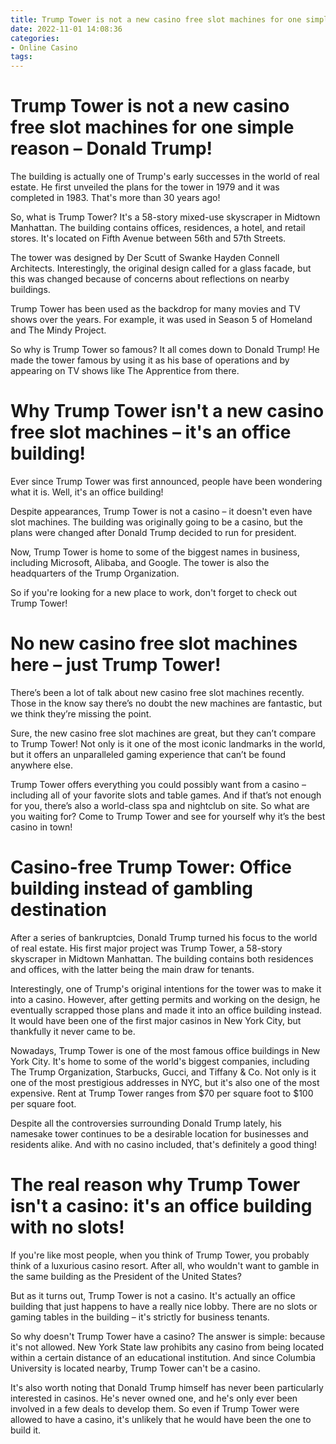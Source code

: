 ```yaml
---
title: Trump Tower is not a new casino free slot machines for one simple reason – Donald Trump!
date: 2022-11-01 14:08:36
categories:
- Online Casino
tags:
---
```



#  Trump Tower is not a new casino free slot machines for one simple reason – Donald Trump!

The building is actually one of Trump's early successes in the world of real estate. He first unveiled the plans for the tower in 1979 and it was completed in 1983. That's more than 30 years ago!

So, what is Trump Tower? It's a 58-story mixed-use skyscraper in Midtown Manhattan. The building contains offices, residences, a hotel, and retail stores. It's located on Fifth Avenue between 56th and 57th Streets.

The tower was designed by Der Scutt of Swanke Hayden Connell Architects. Interestingly, the original design called for a glass facade, but this was changed because of concerns about reflections on nearby buildings.

Trump Tower has been used as the backdrop for many movies and TV shows over the years. For example, it was used in Season 5 of Homeland and The Mindy Project.

So why is Trump Tower so famous? It all comes down to Donald Trump! He made the tower famous by using it as his base of operations and by appearing on TV shows like The Apprentice from there.

#  Why Trump Tower isn't a new casino free slot machines – it's an office building!

Ever since Trump Tower was first announced, people have been wondering what it is. Well, it's an office building!

Despite appearances, Trump Tower is not a casino – it doesn't even have slot machines. The building was originally going to be a casino, but the plans were changed after Donald Trump decided to run for president.

Now, Trump Tower is home to some of the biggest names in business, including Microsoft, Alibaba, and Google. The tower is also the headquarters of the Trump Organization.

So if you're looking for a new place to work, don't forget to check out Trump Tower!

#  No new casino free slot machines here – just Trump Tower!

There’s been a lot of talk about new casino free slot machines recently. Those in the know say there’s no doubt the new machines are fantastic, but we think they’re missing the point.

Sure, the new casino free slot machines are great, but they can’t compare to Trump Tower! Not only is it one of the most iconic landmarks in the world, but it offers an unparalleled gaming experience that can’t be found anywhere else.

Trump Tower offers everything you could possibly want from a casino – including all of your favorite slots and table games. And if that’s not enough for you, there’s also a world-class spa and nightclub on site. So what are you waiting for? Come to Trump Tower and see for yourself why it’s the best casino in town!

#  Casino-free Trump Tower: Office building instead of gambling destination

After a series of bankruptcies, Donald Trump turned his focus to the world of real estate. His first major project was Trump Tower, a 58-story skyscraper in Midtown Manhattan. The building contains both residences and offices, with the latter being the main draw for tenants.

Interestingly, one of Trump's original intentions for the tower was to make it into a casino. However, after getting permits and working on the design, he eventually scrapped those plans and made it into an office building instead. It would have been one of the first major casinos in New York City, but thankfully it never came to be.

Nowadays, Trump Tower is one of the most famous office buildings in New York City. It's home to some of the world's biggest companies, including The Trump Organization, Starbucks, Gucci, and Tiffany & Co. Not only is it one of the most prestigious addresses in NYC, but it's also one of the most expensive. Rent at Trump Tower ranges from $70 per square foot to $100 per square foot.

Despite all the controversies surrounding Donald Trump lately, his namesake tower continues to be a desirable location for businesses and residents alike. And with no casino included, that's definitely a good thing!

#  The real reason why Trump Tower isn't a casino: it's an office building with no slots!

If you're like most people, when you think of Trump Tower, you probably think of a luxurious casino resort. After all, who wouldn't want to gamble in the same building as the President of the United States?

But as it turns out, Trump Tower is not a casino. It's actually an office building that just happens to have a really nice lobby. There are no slots or gaming tables in the building – it's strictly for business tenants.

So why doesn't Trump Tower have a casino? The answer is simple: because it's not allowed. New York State law prohibits any casino from being located within a certain distance of an educational institution. And since Columbia University is located nearby, Trump Tower can't be a casino.

It's also worth noting that Donald Trump himself has never been particularly interested in casinos. He's never owned one, and he's only ever been involved in a few deals to develop them. So even if Trump Tower were allowed to have a casino, it's unlikely that he would have been the one to build it.